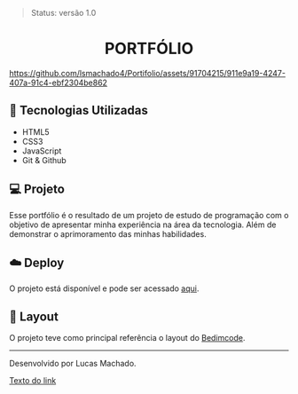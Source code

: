 > Status: versão 1.0

<h1 align='center'> PORTFÓLIO </h1>

https://github.com/lsmachado4/Portifolio/assets/91704215/911e9a19-4247-407a-91c4-ebf2304be862



## 🚀 Tecnologias Utilizadas
- HTML5
- CSS3
- JavaScript
- Git & Github

## 💻 Projeto

Esse portfólio é o resultado de um projeto de estudo de programação com o objetivo de apresentar minha experiência na área da tecnologia. Além de demonstrar o aprimoramento das minhas habilidades.  


## ☁️ Deploy
O projeto está disponível e pode ser acessado <a href="https://lucasmachado-portifolio-dev.surge.sh/" target="_blank" rel="noopener noreferrer">aqui</a>.



## 🔖 Layout

O projeto teve como principal referência o layout do  <a href="https://github.com/bedimcode/responsive-portfolio-website-patrick" target="_blank" rel="noopener noreferrer">Bedimcode</a>.


---

Desenvolvido por Lucas Machado.

<a href="https://seu-link.com" target="_blank" rel="noopener noreferrer">Texto do link</a>

<script>
  const links = document.querySelectorAll('a[target="_blank"]');
  links.forEach((link) => {
    link.addEventListener('click', (event) => {
      event.preventDefault();
      window.open(link.href, '_blank');
    });
  });
</script>